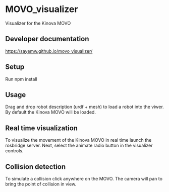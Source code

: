 # MOVO_visualizer

Visualizer for the Kinova MOVO

## Developer documentation

https://sayemw.github.io/movo_visualizer/

## Setup

Run npm install

## Usage

Drag and drop robot description (urdf + mesh) to load a robot into the viwer.
By default the Kinova MOVO will be loaded.

## Real time visualization
To visualize the movement of the Kinova MOVO in real time launch the rosbridge server.
Next, select the animate radio button in the visualizer controls.

## Collision detection
To simulate a collision click anywhere on the MOVO. The camera will pan to bring the 
point of collision in view.

